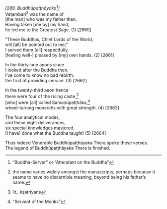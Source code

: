 *\[289. Buddhūpaṭṭhāyaka*[^1]*\]*  
Veṭambari[^2] was the name of  
\[the man\] who was my father then.  
Having taken \[me by\] my hand,  
he led me to the Greatest Sage. (1) \[2660\]

“These Buddhas, Chief Lords of the World,  
will \[all\] be pointed out to me;”  
I served them \[all\] respectfully,  
\[feeling well-\] pleased by \[my\] own hands. (2) \[2661\]

In the thirty-one aeons since  
I looked after the Buddha then,  
I’ve come to know no bad rebirth:  
the fruit of providing service. (3) \[2662\]

In the twenty-third aeon hence  
there were four of the ruling caste,[^3]  
\[who\] were \[all\] called Samaṇūpaṭṭhāka,[^4]  
wheel-turning monarchs with great strength. (4) \[2663\]

The four analytical modes,  
and these eight deliverances,  
six special knowledges mastered,  
\[I have\] done what the Buddha taught! (5) \[2664\]

Thus indeed Venerable Buddhūpaṭṭhāyaka Thera spoke these verses.  
The legend of Buddhūpaṭṭhāyaka Thera is finished.  
[^1]: “Buddha-Server” or “Attendant on the Buddha”  
[^2]: the name varies widely amongst the manuscripts, perhaps because it
    seems to have no discernible meaning, beyond being his father’s
    name.  
[^3]: lit., kṣatriyans  
[^4]: “Servant of the Monks”

